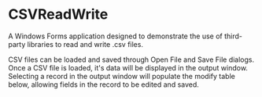 # CSVReadWrite
A Windows Forms application designed to demonstrate the use of third-party libraries to read and write .csv files.

CSV files can be loaded and saved through Open File and Save File dialogs.  
Once a CSV file is loaded, it's data will be displayed in the output window.  
Selecting a record in the output window will populate the modify table below, allowing fields in the record to be edited and saved.
